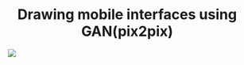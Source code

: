 <h1 align="center">Drawing mobile interfaces using GAN(pix2pix)</h1>

<img src="https://img.shields.io/badge/python-3.8.8-green.svg" alt="">
<img src="https://badges.frapsoft.com/os/v1/open-source.svg?v=103" alt="">
<img src="https://img.shields.io/github/license/golyshevilya/gan_for_interfaces" alt="">
<img src="https://img.shields.io/github/languages/top/golyshevilya/gan_for_interfaces.svg">

